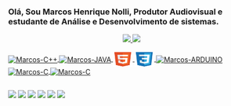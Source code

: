 ### Olá, Sou Marcos Henrique Nolli, Produtor Audiovisual e estudante de Análise e Desenvolvimento de sistemas.

<div align="center">
  <a href="https://github.com/marcoshnolli">
  <img height="180em" src="https://github-readme-stats.vercel.app/api?username=marcoshnolli&show_icons=true&theme=dracula&include_all_commits=true&count_private=true"/>
  <img height="180em" src="https://github-readme-stats.vercel.app/api/top-langs/?username=marcoshnolli&layout=compact&langs_count=7&theme=dracula"/>
</div>

<div style="display: inline_block"><br>
  <img align="center" alt="Marcos-C++"height="30" width="40" src="https://cdn.jsdelivr.net/gh/devicons/devicon/icons/cplusplus/cplusplus-original.svg">
  <img align="center" alt="Marcos-JAVA" height="30" width="40" src="https://cdn.jsdelivr.net/gh/devicons/devicon/icons/java/java-original.svg">
  <img align="center" alt="Marcos-HTML" height="30" width="40" src="https://raw.githubusercontent.com/devicons/devicon/master/icons/html5/html5-original.svg">
  <img align="center" alt="Marcos-CSS" height="30" width="40" src="https://raw.githubusercontent.com/devicons/devicon/master/icons/css3/css3-original.svg">
  <img align="center" alt="Marcos-ARDUINO" height="30" width="40" src="https://cdn.jsdelivr.net/gh/devicons/devicon/icons/arduino/arduino-original.svg">
  <img align="center" alt="Marcos-C" height="30" width="40" src="https://cdn.jsdelivr.net/gh/devicons/devicon/icons/c/c-original.svg">
  <img align="center" alt="Marcos-C" height="30" width="40" src="https://cdn.jsdelivr.net/gh/devicons/devicon/icons/php/php-original.svg">
</div>

 ##

<div> 
  <a href="https://www.youtube.com/channel/UC_-uuuZbY0AAt9CViNzvc-Q" target="_blank"><img src="https://img.shields.io/badge/YouTube-FF0000?style=for-the-badge&logo=youtube&logoColor=white" target="_blank"></a>
  <a href="https://instagram.com/rafaballerini" target="_blank"><img src="https://img.shields.io/badge/-Instagram-%23E4405F?style=for-the-badge&logo=instagram&logoColor=white" target="_blank"></a>
 	<a href="https://www.twitch.tv/rafaballerinii" target="_blank"><img src="https://img.shields.io/badge/WhatsApp-25D366?style=for-the-badge&logo=whatsapp&logoColor=white" target="_blank"></a>
 <a href="https://discord.com/channels/1028020130501906433/1028020131219120173" target="_blank"><img src="https://img.shields.io/badge/Discord-7289DA?style=for-the-badge&logo=discord&logoColor=white" target="_blank"></a> 
  <a href = "mailto:marcos@mhagency.com.br"><img src="https://img.shields.io/badge/-Gmail-%23333?style=for-the-badge&logo=gmail&logoColor=white" target="_blank"></a>
  <a href="https://www.linkedin.com/in/marcoshenriquenallimnolli/"target="_blank"><img src="https://img.shields.io/badge/-LinkedIn-%230077B5?style=for-the-badge&logo=linkedin&logoColor=white" target="_blank"></a>
